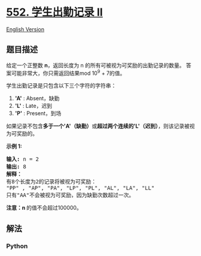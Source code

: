 # [552. 学生出勤记录 II](https://leetcode-cn.com/problems/student-attendance-record-ii)

[English Version](/leetcode/0500-0599/0552.Student%20Attendance%20Record%20II/README_EN.md)

## 题目描述

<!-- 这里写题目描述 -->

<p>给定一个正整数&nbsp;<strong>n</strong>，返回长度为 n 的所有可被视为可奖励的出勤记录的数量。 答案可能非常大，你只需返回结果mod 10<sup>9</sup> + 7的值。</p>

<p>学生出勤记录是只包含以下三个字符的字符串：</p>

<ol>
	<li><strong>&#39;A&#39;</strong> : Absent，缺勤</li>
	<li><strong>&#39;L&#39;</strong> : Late，迟到</li>
	<li><strong>&#39;P&#39;</strong> : Present，到场</li>
</ol>

<p>如果记录不包含<strong>多于一个&#39;A&#39;（缺勤）</strong>或<strong>超过两个连续的&#39;L&#39;（迟到）</strong>，则该记录被视为可奖励的。</p>

<p><strong>示例 1:</strong></p>

<pre>
<strong>输入:</strong> n = 2
<strong>输出:</strong> 8 <strong>
解释：</strong>
有8个长度为2的记录将被视为可奖励：
&quot;PP&quot; , &quot;AP&quot;, &quot;PA&quot;, &quot;LP&quot;, &quot;PL&quot;, &quot;AL&quot;, &quot;LA&quot;, &quot;LL&quot;
只有&quot;AA&quot;不会被视为可奖励，因为缺勤次数超过一次。</pre>

<p><strong>注意：n </strong>的值不会超过100000。</p>


## 解法

<!-- 这里可写通用的实现逻辑 -->

<!-- tabs:start -->

### **Python**

<!-- 这里可写当前语言的特殊实现逻辑 -->

```python

```

<!-- tabs:end -->
